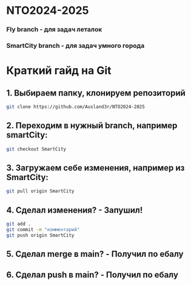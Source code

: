 # NTO2024-2025

### Fly branch - для задач леталок

### SmartCity branch - для задач умного города


# Краткий гайд на Git
## 1. Выбираем папку, клонируем репозиторий 
```bash 
git clone https://github.com/Ausland3r/NTO2024-2025
```
## 2. Переходим в нужный branch, например smartCity:
```bash
git checkout SmartCity
```
## 3. Загружаем себе изменения, например из SmartCity:
```bash
git pull origin SmartCity
```
## 4. Сделал изменения? - Запушил!
```bash
git add .
git commit -m "комментарий"
git push origin SmartCity
```

## 5. Сделал merge в main? - Получил по ебалу
## 6. Сделал push в main? - Получил по ебалу
